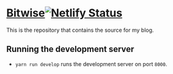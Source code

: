 # [Bitwise](https://bitwise.engineer)[![Netlify Status](https://api.netlify.com/api/v1/badges/80ceefdd-bb97-4bf4-8414-ce25fff63aa7/deploy-status)](https://app.netlify.com/sites/bitwise/deploys)

This is the repository that contains the source for my blog.

## Running the development server

- `yarn run develop` runs the development server on port `8000`.
